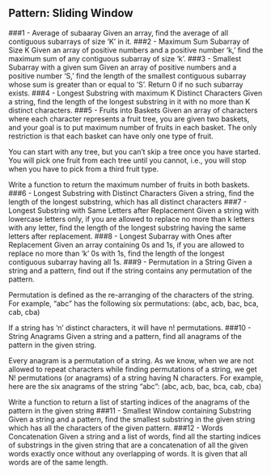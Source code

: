 Pattern:  Sliding Window
-
###1 - Average of subaaray
Given an array, find the average of all contiguous subarrays of size ‘K’ in it.
###2 - Maximum Sum Subarray of Size K
Given an array of positive numbers and a positive number ‘k,’ find the maximum sum of any contiguous subarray of size ‘k’.
###3 - Smallest Subarray with a given sum
Given an array of positive numbers and a positive number ‘S,’ find the length of the smallest contiguous subarray whose sum is greater than or equal to ‘S’. Return 0 if no such subarray exists.
###4 - Longest Substring with maximum K Distinct Characters
Given a string, find the length of the longest substring in it with no more than K distinct characters.
###5 - Fruits into Baskets
Given an array of characters where each character represents a fruit tree, you are given two baskets, and your goal is to put maximum number of fruits in each basket. The only restriction is that each basket can have only one type of fruit.

You can start with any tree, but you can’t skip a tree once you have started. You will pick one fruit from each tree until you cannot, i.e., you will stop when you have to pick from a third fruit type.

Write a function to return the maximum number of fruits in both baskets.
###6 - Longest Substring with Distinct Characters
Given a string, find the length of the longest substring, which has all distinct characters
###7 - Longest Substring with Same Letters after Replacement
Given a string with lowercase letters only, if you are allowed to replace no more than k letters with any letter, find the length of the longest substring having the same letters after replacement.
###8 - Longest Subarray with Ones after Replacement
Given an array containing 0s and 1s, if you are allowed to replace no more than ‘k’ 0s with 1s, find the length of the longest contiguous subarray having all 1s.
###9 - Permutation in a String
Given a string and a pattern, find out if the string contains any permutation of the pattern.

Permutation is defined as the re-arranging of the characters of the string. For example, “abc” has the following six permutations:
(abc, acb, bac, bca, cab, cba)

If a string has ‘n’ distinct characters, it will have n! permutations.
###10 - String Anagrams
Given a string and a pattern, find all anagrams of the pattern in the given string.

Every anagram is a permutation of a string. As we know, when we are not allowed to repeat characters while finding permutations of a string, we get N! permutations (or anagrams) of a string having N characters. For example, here are the six anagrams of the string “abc”:
(abc, acb, bac, bca, cab, cba)

Write a function to return a list of starting indices of the anagrams of the pattern in the given string
###11 - Smallest Window containing Substring
Given a string and a pattern, find the smallest substring in the given string which has all the characters of the given pattern.
###12 -  Words Concatenation
Given a string and a list of words, find all the starting indices of substrings in the given string that are a concatenation of all the given words exactly once without any overlapping of words. It is given that all words are of the same length.